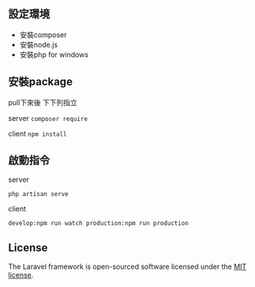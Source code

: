 ## 設定環境

* 安裝composer
* 安裝node.js
* 安裝php for windows

## 安裝package

pull下來後 下下列指立

server `composer require`

client `npm install`

## 啟動指令

server 

`php artisan serve`

client

```develop:npm run watch production:npm run production```

## License

The Laravel framework is open-sourced software licensed under the [MIT license](https://opensource.org/licenses/MIT).
